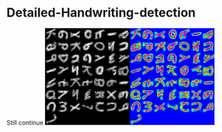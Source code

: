 # Detailed-Handwriting-detection
Still continue
![](result-capsulenet/real_and_recon.png)![](result-capsulenet/real_and_recon_color.png)
